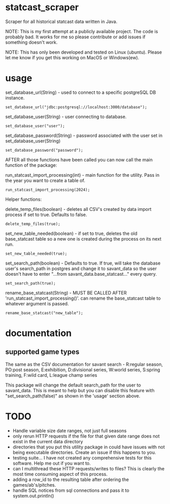 # statcast_scraper
Scraper for all historical statcast data written in Java.

NOTE: This is my first attempt at a publicly available project. The code is
probably bad. It works for me so please contribute or add issues if something
doesn't work.

NOTE: This has only been developed and tested on Linux (ubuntu). Please let me
know if you get this working on MacOS or Windows(ew).

# usage

set_database_url(String) - used to connect to a specific postgreSQL DB instance.

    set_database_url("jdbc:postgresql://localhost:3000/database");


set_database_user(String) - user connecting to database.

    set_database_user("user");


set_database_password(String) - password associated with the user set in
set_database_user(String)
    
    set_database_password("password");


AFTER all those functions have been called you can now call the main function
of the package:

run_statcast_import_processing(int) - main function for the utility. Pass in
the year you want to create a table of.
    
    run_statcast_import_processing(2024);





Helper functions:

delete_temp_files(boolean) - deletes all CSV's created by data import process
if set to true. Defaults to false.

    delete_temp_files(true);



set_new_table_needed(boolean) - if set to true, deletes the old base_statcast
table so a new one is created during the process on its next run.

    set_new_table_needed(true);



set_search_path(boolean) - Defaults to true. If true, will take the database
user's search_path in postgres and change it to savant_data so the user doesn't
have to enter "...from savant_data.base_statcast..." every query.

    set_search_path(true);



rename_base_statcast(String) - MUST BE CALLED AFTER
'run_statcast_import_processing()'. can rename the base_statcast table to
whatever argument is passed.

    rename_base_statcast("new_table");



# documentation


## supported game types
The same as the CSV documentation for savant search -
R:regular season, PO:post season, E:exhibition, D:divisional series, W:world
series, S:spring training, F:wild card, L:league champ series

This package will change the default search_path for the user to savant_data.
This is meant to help but you can disable this feature with
"set_search_path(false)" as shown in the 'usage' section above.

# TODO


- Handle variable size date ranges, not just full seasons
- only rerun HTTP requests if the file for that given date range does not exist
  in the current data directory
- directories that you put this utility package in could have issues with not
  being executable directories. Create an issue if this happens to you.
- testing suite... I have not created any comprehensive tests for this
  software. Help me out if you want to.
- can I multithread these HTTP requests/writes to files? This is clearly the
  most time consuming aspect of this process.
- adding a row_id to the resulting table after ordering the games/ab's/pitches.
- handle SQL notices from sql connections and pass it to system.out.println()
